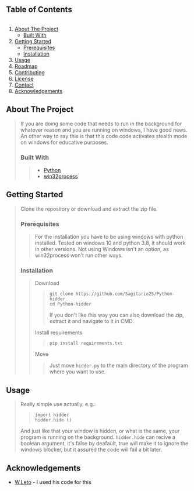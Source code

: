 <!-- TABLE OF CONTENTS -->
 <summary><h2 style="display: inline-block">Table of Contents</h2></summary>
 <ol>
   <li>
     <a href="#about-the-project">About The Project</a>
     <ul>
       <li><a href="#built-with">Built With</a></li>
     </ul>
   </li>
   <li>
     <a href="#getting-started">Getting Started</a>
     <ul>
       <li><a href="#prerequisites">Prerequisites</a></li>
       <li><a href="#installation">Installation</a></li>
     </ul>
   </li>
   <li><a href="#usage">Usage</a></li>
   <li><a href="#roadmap">Roadmap</a></li>
   <li><a href="#contributing">Contributing</a></li>
   <li><a href="#license">License</a></li>
   <li><a href="#contact">Contact</a></li>
   <li><a href="#acknowledgements">Acknowledgements</a></li>
 </ol>



<!-- ABOUT THE PROJECT -->
## About The Project

>If you are doing some code that needs to run in the background for whatever reason and you are running on windows, I have good news. An other way to say this is that this code code activates stealth mode on windows for educative purposes.
>
>### Built With
>>
>>* [Python](https://www.python.org/)
>>* [win32process](https://pypi.org/project/pywin/)



<!-- GETTING STARTED -->
## Getting Started

>Clone the repository or download and extract the zip file.
>
>### Prerequisites
>
>>For the installation you have to be using windows with python installed. Tested on windows 10 and python 3.8, it should work in other versions. Not using Windows isn't an option, as win32process won't run other ways.
>
>
>### Installation
>
>> Download
>>>```
>>>git clone https://github.com/Sagitario25/Python-hidder
>>>cd Python-hidder
>>>```
>>>If you don't like this way you can also download the zip, extract it and navigate to it in CMD.
>>
>>Install requirements
>>>```pip install requirements.txt```
>>
>> Move
>>> Just move ```hidder.py``` to the main directory of the program where you want to use.



<!-- USAGE EXAMPLES -->
## Usage

>Really simple use actually. e.g.:
>>```
>>import hidder
>>hidder.hide ()
>>```
>And just like that your window is hidden, or what is the same, your program is running on the background.
>```hidder.hide``` can recive a boolean argument, it's false by deafault, true will make it to ignore the windows blocker, but it assured the code will fail a bit later.


<!-- ACKNOWLEDGEMENTS -->
## Acknowledgements

* [W.Leto](https://stackoverflow.com/a/49451756/13758800) - I used his code for this
